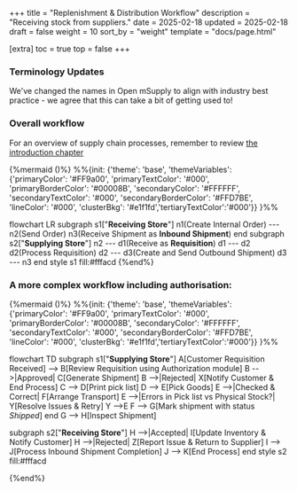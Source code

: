 +++
title = "Replenishment & Distribution Workflow"
description = "Receiving stock from suppliers."
date = 2025-02-18
updated = 2025-02-18
draft = false
weight = 10
sort_by = "weight"
template = "docs/page.html"

[extra]
toc = true
top = false
+++

### Terminology Updates

We've changed the names in Open mSupply to align with industry best practice - we agree that this can take a bit of getting used to!

### Overall workflow

For an overview of supply chain processes, remember to review [the introduction chapter](/docs/introduction/introduction/)

{%mermaid ()%}
%%{init: {'theme': 'base', 'themeVariables': {'primaryColor': '#FF9a00', 'primaryTextColor': '#000', 'primaryBorderColor': '#00008B', 'secondaryColor': '#FFFFFF', 'secondaryTextColor': '#000', 'secondaryBorderColor': '#FFD7BE', 'lineColor': '#000',  'clusterBkg': '#e1f1fd','tertiaryTextColor':'#000'}}
}%%

flowchart LR
    subgraph s1["**Receiving Store**"]
        n1(Create Internal Order) --- n2(Send Order)
        n3(Receive Shipment as **Inbound Shipment**)
    end
    subgraph s2["**Supplying Store**"]
        n2 --- d1(Receive as **Requisition**)
        d1 --- d2
        d2(Process Requisition)
        d2 --- d3(Create and Send Outbound Shipment)
        d3 --- n3
    end
    style s1 fill:#fffacd
{%end%}


### A more complex workflow including authorisation:

{%mermaid ()%}
%%{init: {'theme': 'base', 'themeVariables': {'primaryColor': '#FF9a00', 'primaryTextColor': '#000', 'primaryBorderColor': '#00008B', 'secondaryColor': '#FFFFFF', 'secondaryTextColor': '#000', 'secondaryBorderColor': '#FFD7BE', 'lineColor': '#000',  'clusterBkg': '#e1f1fd','tertiaryTextColor':'#000'}}
}%%

flowchart TD
  subgraph s1["**Supplying Store**"]
  A[Customer Requisition Received] --> B[Review Requisition using Authorization module]
  B -->|Approved| C[Generate Shipment]
  B -->|Rejected| X[Notify Customer & End Process]
  C --> D[Print pick list]
  D --> E[Pick Goods]
  E -->|Checked & Correct| F[Arrange Transport]
  E -->|Errors in 
   Pick list 
   vs 
   Physical Stock?| Y[Resolve Issues & Retry]
  Y -->E
  F --> G[Mark shipment with status _Shipped_]
  end
  G --> H[Inspect Shipment]
  
subgraph s2["**Receiving Store**"]
  H -->|Accepted| I[Update Inventory & Notify Customer]
  H -->|Rejected| Z[Report Issue & Return to Supplier]
  I --> J[Process Inbound Shipment Completion]
  J --> K[End Process]
  end
  style s2 fill:#fffacd


{%end%}